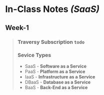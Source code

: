 # In-Class Notes _(SaaS)_

## Week-1
> ### Traversy Subscription `todo`
>
> ### Sevice Types
> - SaaS - __Software as a Service__
> - PaaS - __Platform as a Service__
> - IaaS - __Infrastructure as a Service__
> - DBaaS - __Database as a Service__
> - BaaS - __Back-End as a Service__
>
> 

